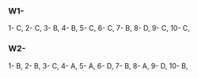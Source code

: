 ### W1-
1- C,
2- C,
3- B,
4- B,
5- C,
6- C,
7- B,
8- D,
9- C,
10- C,

### W2-

1- B,
2- B,
3- C,
4- A,
5- A,
6- D,
7- B,
8- A,
9- D,
10- B,
